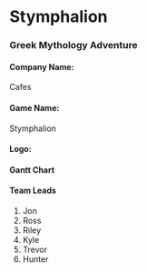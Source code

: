 # Stymphalion

### Greek Mythology Adventure

#### Company Name: 
Cafes

#### Game Name: 
Stymphalion

#### Logo:

#### Gantt Chart

#### Team Leads

1. Jon
2. Ross
3. Riley
4. Kyle
5. Trevor
6. Hunter
